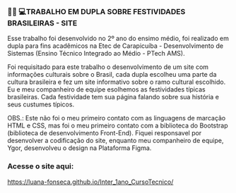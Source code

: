 ### 👩🏽 💻TRABALHO EM DUPLA SOBRE FESTIVIDADES BRASILEIRAS - SITE

Esse trabalho foi desenvolvido no 2º ano do ensimo médio, foi realizado em dupla para fins acadêmicos na Etec de Carapicuíba - Desenvolvimento de Sistemas (Ensino Técnico Integrado ao Médio - PTech AMS).

Foi requisitado para este trabalho o desenvolvimento de um site com informações culturais sobre o Brasil, cada dupla escolheu uma parte da cultura brasileira e fez um site informativo sobre o ramo cultural escolhido.
Eu e meu companheiro de equipe esolhemos as festividades típicas brasileiras. Cada festividade tem sua página falando sobre sua história e seus custumes típicos. 

OBS.: Este não foi o meu primeiro contato com as linguagens de marcação HTML e CSS, mas foi o meu primeiro contato com a biblioteca do Bootstrap (biblioteca de desenvolvimento Front-End). Fiquei responsavel por desenvolver a codificação do site, enquanto meu companheiro de equipe, Ygor, desenvolveu o design na Plataforma Figma.

### Acesse o site aqui:

https://luana-fonseca.github.io/Inter_1ano_CursoTecnico/
